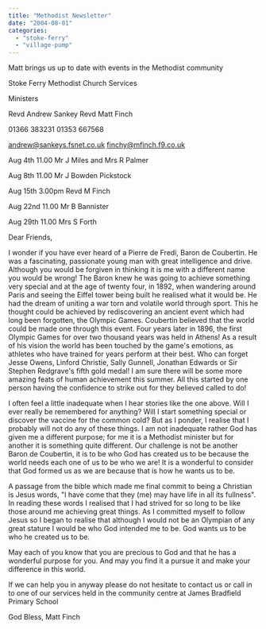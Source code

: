 ```yaml
---
title: "Methodist Newsletter"
date: "2004-08-01"
categories: 
  - "stoke-ferry"
  - "village-pump"
---
```


Matt brings us up to date with events in the Methodist community

Stoke Ferry Methodist Church Services

Ministers

Revd Andrew Sankey Revd Matt Finch

01366 383231 01353 667568

andrew@sankeys.fsnet.co.uk finchy@mfinch.f9.co.uk

Aug 4th 11.00 Mr J Miles and Mrs R Palmer

Aug 8th 11.00 Mr J Bowden Pickstock

Aug 15th 3.00pm Revd M Finch

Aug 22nd 11.00 Mr B Bannister

Aug 29th 11.00 Mrs S Forth

Dear Friends,

I wonder if you have ever heard of a Pierre de Fredi, Baron de Coubertin. He was a fascinating, passionate young man with great intelligence and drive. Although you would be forgiven in thinking it is me with a different name you would be wrong! The Baron knew he was going to achieve something very special and at the age of twenty four, in 1892, when wandering around Paris and seeing the Eiffel tower being built he realised what it would be. He had the dream of uniting a war torn and volatile world through sport. This he thought could be achieved by rediscovering an ancient event which had long been forgotten, the Olympic Games. Coubertin believed that the world could be made one through this event. Four years later in 1896, the first Olympic Games for over two thousand years was held in Athens! As a result of his vision the world has been touched by the game's emotions, as athletes who have trained for years perform at their best. Who can forget Jesse Owens, Linford Christie, Sally Gunnell, Jonathan Edwards or Sir Stephen Redgrave's fifth gold medal! I am sure there will be some more amazing feats of human achievement this summer. All this started by one person having the confidence to strike out for they believed called to do!

I often feel a little inadequate when I hear stories like the one above. Will I ever really be remembered for anything? Will I start something special or discover the vaccine for the common cold? But as I ponder, I realise that I probably will not do any of these things. I am not inadequate rather God has given me a different purpose; for me it is a Methodist minister but for another it is something quite different. Our challenge is not be another Baron de Coubertin, it is to be who God has created us to be because the world needs each one of us to be who we are! It is a wonderful to consider that God formed us as we are because that is how he wants us to be.

A passage from the bible which made me final commit to being a Christian is Jesus words, "I have come that they (me) may have life in all its fullness". In reading these words I realised that I had strived for so long to be like those around me achieving great things. As I committed myself to follow Jesus so I began to realise that although I would not be an Olympian of any great stature I would be who God intended me to be. God wants us to be who he created us to be.

May each of you know that you are precious to God and that he has a wonderful purpose for you. And may you find it a pursue it and make your difference in this world.

If we can help you in anyway please do not hesitate to contact us or call in to one of our services held in the community centre at James Bradfield Primary School

God Bless, Matt Finch
